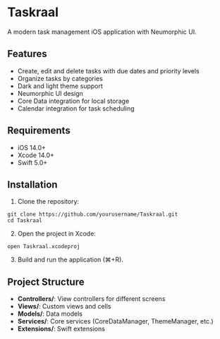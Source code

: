 # Taskraal

A modern task management iOS application with Neumorphic UI.

## Features

- Create, edit and delete tasks with due dates and priority levels
- Organize tasks by categories
- Dark and light theme support
- Neumorphic UI design
- Core Data integration for local storage
- Calendar integration for task scheduling

## Requirements

- iOS 14.0+
- Xcode 14.0+
- Swift 5.0+

## Installation

1. Clone the repository:
```
git clone https://github.com/yourusername/Taskraal.git
cd Taskraal
```

2. Open the project in Xcode:
```
open Taskraal.xcodeproj
```

3. Build and run the application (⌘+R).

## Project Structure

- **Controllers/**: View controllers for different screens
- **Views/**: Custom views and cells
- **Models/**: Data models
- **Services/**: Core services (CoreDataManager, ThemeManager, etc.)
- **Extensions/**: Swift extensions




